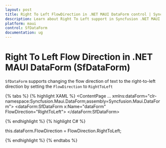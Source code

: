 ```yaml
---
layout: post
title: Right To Left FlowDirection in .NET MAUI DataForm control | Syncfusion
description: Learn about Right To Left support in Syncfusion .NET MAUI DataForm (SfDataForm) control in mobile and desktop applications from a single shared codebase
platform: maui
control: SfDataForm
documentation: ug
---
```


# Right To Left Flow Direction in .NET MAUI DataForm (SfDataForm)

`SfDataForm` supports changing the flow direction of text to the right-to-left direction by setting the `FlowDirection` to `RightToLeft`

{% tabs %}
{% highlight XAML %}
<ContentPage 
...
             xmlns:dataForm="clr-namespace:Syncfusion.Maui.DataForm;assembly=Syncfusion.Maui.DataForm">
    <dataForm:SfDataForm
        x:Name="dataForm"
        FlowDirection="RightToLeft">
    </dataForm:SfDataForm>
</ContentPage>

{% endhighlight %}
{% highlight C# %}

this.dataForm.FlowDirection = FlowDirection.RightToLeft;

{% endhighlight %}
{% endtabs %}